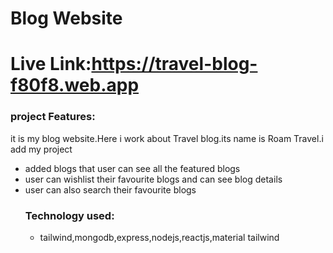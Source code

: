 # Blog Website

# Live Link:https://travel-blog-f80f8.web.app
### project Features:
it is my blog website.Here i work about Travel blog.its name is Roam Travel.i add my project
- added blogs that user can see all the featured blogs
- user can wishlist their favourite blogs and can see blog details
- user can also search their favourite blogs
  ### Technology used:
  - tailwind,mongodb,express,nodejs,reactjs,material tailwind
